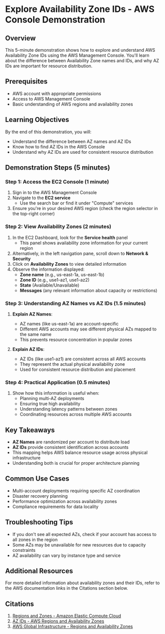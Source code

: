 # Explore Availability Zone IDs - AWS Console Demonstration

## Overview
This 5-minute demonstration shows how to explore and understand AWS Availability Zone IDs using the AWS Management Console. You'll learn about the difference between Availability Zone names and IDs, and why AZ IDs are important for resource distribution.

## Prerequisites
- AWS account with appropriate permissions
- Access to AWS Management Console
- Basic understanding of AWS regions and availability zones

## Learning Objectives
By the end of this demonstration, you will:
- Understand the difference between AZ names and AZ IDs
- Know how to find AZ IDs in the AWS Console
- Understand why AZ IDs are used for consistent resource distribution

## Demonstration Steps (5 minutes)

### Step 1: Access the EC2 Console (1 minute)
1. Sign in to the AWS Management Console
2. Navigate to the **EC2 service**
   - Use the search bar or find it under "Compute" services
3. Ensure you're in your desired AWS region (check the region selector in the top-right corner)

### Step 2: View Availability Zones (2 minutes)
1. In the EC2 Dashboard, look for the **Service health** panel
   - This panel shows availability zone information for your current region
2. Alternatively, in the left navigation pane, scroll down to **Network & Security**
3. Click on **Availability Zones** to view detailed information
4. Observe the information displayed:
   - **Zone name** (e.g., us-east-1a, us-east-1b)
   - **Zone ID** (e.g., use1-az1, use1-az2)
   - **State** (Available/Unavailable)
   - **Messages** (any relevant information about capacity or restrictions)

### Step 3: Understanding AZ Names vs AZ IDs (1.5 minutes)
1. **Explain AZ Names**:
   - AZ names (like us-east-1a) are account-specific
   - Different AWS accounts may see different physical AZs mapped to the same name
   - This prevents resource concentration in popular zones

2. **Explain AZ IDs**:
   - AZ IDs (like use1-az1) are consistent across all AWS accounts
   - They represent the actual physical availability zone
   - Used for consistent resource distribution and placement

### Step 4: Practical Application (0.5 minutes)
1. Show how this information is useful when:
   - Planning multi-AZ deployments
   - Ensuring true high availability
   - Understanding latency patterns between zones
   - Coordinating resources across multiple AWS accounts

## Key Takeaways
- **AZ Names** are randomized per account to distribute load
- **AZ IDs** provide consistent identification across accounts
- This mapping helps AWS balance resource usage across physical infrastructure
- Understanding both is crucial for proper architecture planning

## Common Use Cases
- Multi-account deployments requiring specific AZ coordination
- Disaster recovery planning
- Performance optimization across availability zones
- Compliance requirements for data locality

## Troubleshooting Tips
- If you don't see all expected AZs, check if your account has access to all zones in the region
- Some AZs may be unavailable for new resources due to capacity constraints
- AZ availability can vary by instance type and service

## Additional Resources
For more detailed information about availability zones and their IDs, refer to the AWS documentation links in the Citations section below.

## Citations
1. [Regions and Zones - Amazon Elastic Compute Cloud](https://docs.aws.amazon.com/AWSEC2/latest/UserGuide/using-regions-availability-zones.html)
2. [AZ IDs - AWS Regions and Availability Zones](https://docs.aws.amazon.com/global-infrastructure/latest/regions/az-ids.html)
3. [AWS Global Infrastructure - Regions and Availability Zones](https://docs.aws.amazon.com/global-infrastructure/latest/regions/aws-regions-availability-zones.html)
